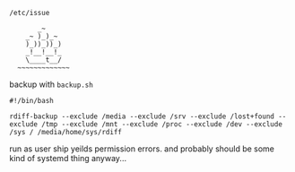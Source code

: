 `/etc/issue`

```
       _~
    _~ )_)_~
    )_))_))_)
    _!__!__!_
    \____t__/
  ~~~~~~~~~~~~~
```

backup with
`backup.sh`

```
#!/bin/bash

rdiff-backup --exclude /media --exclude /srv --exclude /lost+found --exclude /tmp --exclude /mnt --exclude /proc --exclude /dev --exclude /sys / /media/home/sys/rdiff
```

run as user ship yeilds permission errors. and probably should be some kind of systemd thing anyway...
